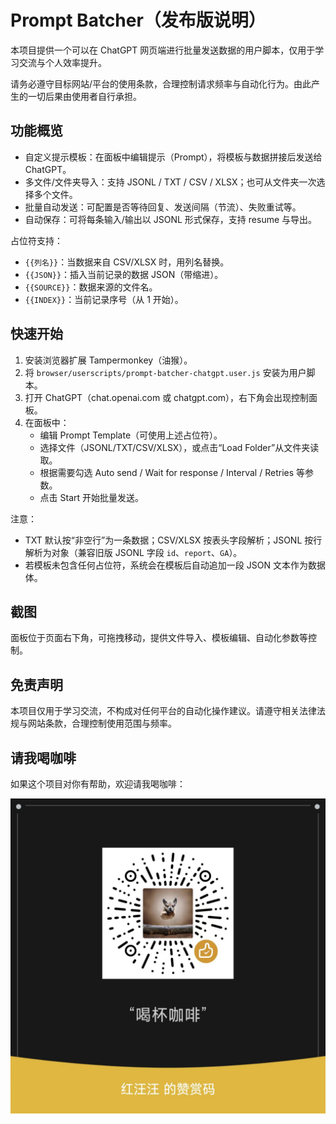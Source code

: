 # Prompt Batcher（发布版说明）

本项目提供一个可以在 ChatGPT 网页端进行批量发送数据的用户脚本，仅用于学习交流与个人效率提升。

请务必遵守目标网站/平台的使用条款，合理控制请求频率与自动化行为。由此产生的一切后果由使用者自行承担。

## 功能概览

- 自定义提示模板：在面板中编辑提示（Prompt），将模板与数据拼接后发送给 ChatGPT。
- 多文件/文件夹导入：支持 JSONL / TXT / CSV / XLSX；也可从文件夹一次选择多个文件。
- 批量自动发送：可配置是否等待回复、发送间隔（节流）、失败重试等。
- 自动保存：可将每条输入/输出以 JSONL 形式保存，支持 resume 与导出。

占位符支持：

- `{{列名}}`：当数据来自 CSV/XLSX 时，用列名替换。
- `{{JSON}}`：插入当前记录的数据 JSON（带缩进）。
- `{{SOURCE}}`：数据来源的文件名。
- `{{INDEX}}`：当前记录序号（从 1 开始）。

## 快速开始

1) 安装浏览器扩展 Tampermonkey（油猴）。
2) 将 `browser/userscripts/prompt-batcher-chatgpt.user.js` 安装为用户脚本。
3) 打开 ChatGPT（chat.openai.com 或 chatgpt.com），右下角会出现控制面板。
4) 在面板中：
   - 编辑 Prompt Template（可使用上述占位符）。
   - 选择文件（JSONL/TXT/CSV/XLSX），或点击“Load Folder”从文件夹读取。
   - 根据需要勾选 Auto send / Wait for response / Interval / Retries 等参数。
   - 点击 Start 开始批量发送。

注意：

- TXT 默认按“非空行”为一条数据；CSV/XLSX 按表头字段解析；JSONL 按行解析为对象（兼容旧版 JSONL 字段 `id`、`report`、`GA`）。
- 若模板未包含任何占位符，系统会在模板后自动追加一段 JSON 文本作为数据体。

## 截图

面板位于页面右下角，可拖拽移动，提供文件导入、模板编辑、自动化参数等控制。

## 免责声明

本项目仅用于学习交流，不构成对任何平台的自动化操作建议。请遵守相关法律法规与网站条款，合理控制使用范围与频率。

## 请我喝咖啡

如果这个项目对你有帮助，欢迎请我喝咖啡：

![请我喝咖啡](coffee-qr.png)

